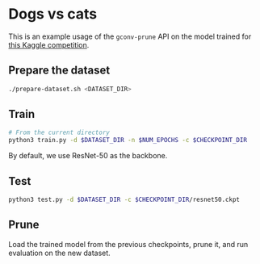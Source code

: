 # Dogs vs cats

This is an example usage of the `gconv-prune` API on the model trained for [this Kaggle competition](https://www.kaggle.com/c/dogs-vs-cats/data).

## Prepare the dataset

```sh
./prepare-dataset.sh <DATASET_DIR>
```

## Train

```sh
# From the current directory
python3 train.py -d $DATASET_DIR -n $NUM_EPOCHS -c $CHECKPOINT_DIR
```

By default, we use ResNet-50 as the backbone.

## Test

```sh
python3 test.py -d $DATASET_DIR -c $CHECKPOINT_DIR/resnet50.ckpt
```

## Prune

Load the trained model from the previous checkpoints, prune it, and run evaluation on the new dataset.
